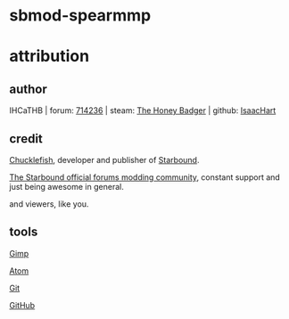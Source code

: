 # sbmod-spearmmp
# attribution

## author

IHCaTHB | forum: [714236] | steam: [The Honey Badger] | github: [IsaacHart]

## credit

[Chucklefish], developer and publisher of [Starbound].

[The Starbound official forums modding community], constant support and just being awesome in general.

and viewers, like you.

## tools

[Gimp](https://www.gimp.org/)

[Atom](https://atom.io/)

[Git](https://git-scm.com/)

[GitHub](https://github.com/)



[714236]: http://community.playstarbound.com/members/714236

[The Honey Badger]: https://steamcommunity.com/profiles/76561197966846799/myworkshopfiles/?appid=211820

[IsaacHart]: https://github.com/IHCaTHB-Starbound-Workshop

[Chucklefish]: http://www.chucklefish.org

[Starbound]: http://playstarbound.com

[The Starbound official forums modding community]: http://community.playstarbound.com/forums/111
